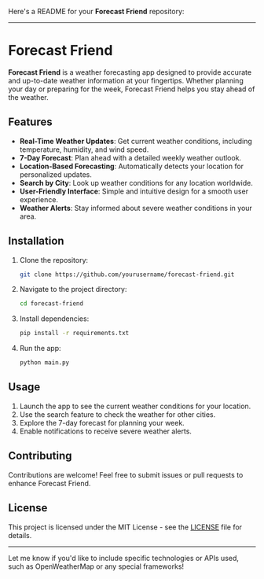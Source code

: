 Here's a README for your **Forecast Friend** repository:

---

# Forecast Friend

**Forecast Friend** is a weather forecasting app designed to provide accurate and up-to-date weather information at your fingertips. Whether planning your day or preparing for the week, Forecast Friend helps you stay ahead of the weather.

## Features
- **Real-Time Weather Updates**: Get current weather conditions, including temperature, humidity, and wind speed.
- **7-Day Forecast**: Plan ahead with a detailed weekly weather outlook.
- **Location-Based Forecasting**: Automatically detects your location for personalized updates.
- **Search by City**: Look up weather conditions for any location worldwide.
- **User-Friendly Interface**: Simple and intuitive design for a smooth user experience.
- **Weather Alerts**: Stay informed about severe weather conditions in your area.

## Installation
1. Clone the repository:
    ```bash
    git clone https://github.com/yourusername/forecast-friend.git
    ```
2. Navigate to the project directory:
    ```bash
    cd forecast-friend
    ```
3. Install dependencies:
    ```bash
    pip install -r requirements.txt
    ```
4. Run the app:
    ```bash
    python main.py
    ```

## Usage
1. Launch the app to see the current weather conditions for your location.
2. Use the search feature to check the weather for other cities.
3. Explore the 7-day forecast for planning your week.
4. Enable notifications to receive severe weather alerts.

## Contributing
Contributions are welcome! Feel free to submit issues or pull requests to enhance Forecast Friend.

## License
This project is licensed under the MIT License - see the [LICENSE](LICENSE) file for details.

---

Let me know if you'd like to include specific technologies or APIs used, such as OpenWeatherMap or any special frameworks!
